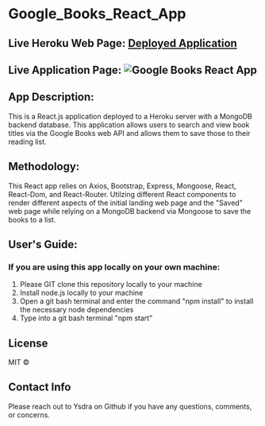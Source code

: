 # Google_Books_React_App

## Live Heroku Web Page: [Deployed Application](https://fast-wave-11191.herokuapp.com/ "Heroku Link") 


## Live Application Page: ![Google Books React App](https://github.com/Ysdra/Google_Books_React_App/blob/main/Google_Books_React.gif)


## App Description:
This is a React.js application deployed to a Heroku server with a MongoDB backend database. This application allows users to search and view book titles via the Google Books web API and allows them to save those to their reading list. 

## Methodology:
This React app relies on Axios, Bootstrap, Express, Mongoose, React, React-Dom, and React-Router. Utilzing different React components to render different aspects of the initial landing web page and the "Saved" web page while relying on a MongoDB backend via Mongoose to save the books to a list. 

## User's Guide:

### If you are using this app locally on your own machine:
1. Please GIT clone this repository locally to your machine
2. Install node.js locally to your machine
3. Open a git bash terminal and enter the command "npm install" to install the necessary node dependencies 
4. Type into a git bash terminal "npm start"


## License 
MIT © 

## Contact Info
Please reach out to Ysdra on Github if you have any questions, comments, or concerns. 

